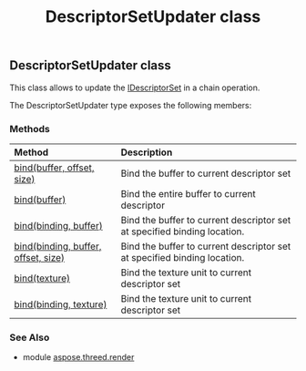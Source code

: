 ﻿---
title: DescriptorSetUpdater class
second_title: Aspose.3D for Python via .NET API References
description: 
type: docs
weight: 10
url: /python-net/aspose.threed.render/descriptorsetupdater/
is_root: false
---

## DescriptorSetUpdater class

This class allows to update the [IDescriptorSet](/3d/python-net/aspose.threed.render/idescriptorset) in a chain operation.



The DescriptorSetUpdater type exposes the following members:

### Methods
| Method | Description |
| :- | :- |
| [bind(buffer, offset, size)](/3d/python-net/aspose.threed.render/descriptorsetupdater/bind/#IBuffer-int-int) | Bind the buffer to current descriptor set |
| [bind(buffer)](/3d/python-net/aspose.threed.render/descriptorsetupdater/bind/#IBuffer) | Bind the entire buffer to current descriptor |
| [bind(binding, buffer)](/3d/python-net/aspose.threed.render/descriptorsetupdater/bind/#int-IBuffer) | Bind the buffer to current descriptor set at specified binding location. |
| [bind(binding, buffer, offset, size)](/3d/python-net/aspose.threed.render/descriptorsetupdater/bind/#int-IBuffer-int-int) | Bind the buffer to current descriptor set at specified binding location. |
| [bind(texture)](/3d/python-net/aspose.threed.render/descriptorsetupdater/bind/#ITextureUnit) | Bind the texture unit to current descriptor set |
| [bind(binding, texture)](/3d/python-net/aspose.threed.render/descriptorsetupdater/bind/#int-ITextureUnit) | Bind the texture unit to current descriptor set |


### See Also

* module [aspose.threed.render](../)
